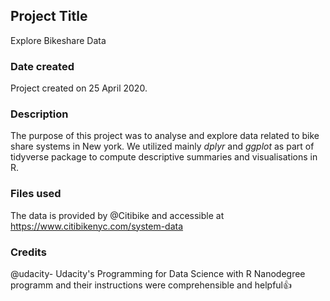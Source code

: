 
## Project Title
Explore Bikeshare Data

### Date created
Project created on 25 April 2020.

### Description
The purpose of this project was to analyse and explore data related to bike share systems in New york. We utilized mainly *dplyr* and *ggplot* as part of tidyverse package to compute descriptive summaries and visualisations in R.

### Files used
The data is provided by @Citibike and accessible at <https://www.citibikenyc.com/system-data> 

### Credits
@udacity- Udacity's Programming for Data Science with R Nanodegree programm and their instructions were comprehensible and helpful:thumbsup:
